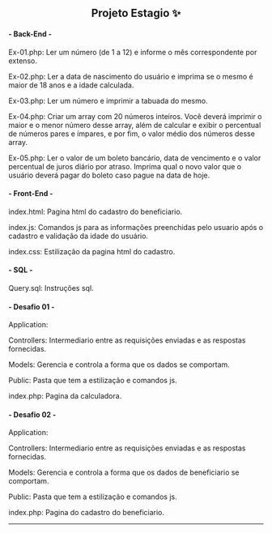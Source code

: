 <!DOCTYPE html>
<html>
  <head>
    <meta charset="UTF-8">
  </head>
  <body>
    <div align = "center">
      <h2> Projeto Estagio ✨</h2>
    </div>
    <div>
      <h4>- Back-End -</h4>
      <p>Ex-01.php: Ler um número (de 1 a 12) e informe o mês correspondente por extenso.</p>
      <p>Ex-02.php: Ler a data de nascimento do usuário e imprima se o mesmo é maior de 18 anos e a idade calculada. </p>
      <p>Ex-03.php: Ler um número e imprimir a tabuada do mesmo.</p>
      <p>Ex-04.php: Criar um array com 20 números inteiros. Você deverá imprimir o maior e o menor número desse array, além de calcular e exibir o percentual de números pares e ímpares, e por fim, o valor médio dos números desse array.</p>
      <p>Ex-05.php: Ler o valor de um boleto bancário, data de vencimento e o valor percentual de juros diário por atraso. Imprima qual o novo valor que o usuário deverá pagar do boleto caso pague na data de hoje.</p>
      <h4>- Front-End -</h4>
      <p>index.html: Pagina html do cadastro do beneficiario.</p> 
      <p>index.js: Comandos js para as informações preenchidas pelo usuario após o cadastro e validação da idade do usuário.</p> 
      <p>index.css: Estilização da pagina html do cadastro.</p> 
      <h4>- SQL -</h4>
      <p> Query.sql: Instruções sql.</p>
      <h4>- Desafio 01 -</h4>
      <p>Application: </p>
      <p>Controllers: Intermediario entre as requisições enviadas e as respostas fornecidas.</p>
      <p>Models: Gerencia e controla a forma que os dados se comportam.</p>
      <p>Public: Pasta que tem a estilização e comandos js.</p>
      <p>index.php: Pagina da calculadora.</p>
      <h4>- Desafio 02 -</h4>
      <p>Application: </p>
      <p>Controllers: Intermediario entre as requisições enviadas e as respostas fornecidas.</p>
      <p>Models: Gerencia e controla a forma que os dados de beneficiario se comportam.</p>
      <p>Public: Pasta que tem a estilização e comandos js.</p>
      <p>index.php: Pagina do cadastro do beneficiario.</p>
      <hr>
  </body>
</html>
